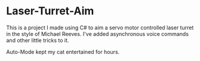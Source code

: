 # Laser-Turret-Aim

This is a project I made using C# to aim a servo motor controlled laser turret in the style of Michael Reeves. 
I've added asynchronous voice commands and other little tricks to it. 

Auto-Mode kept my cat entertained for hours. 
